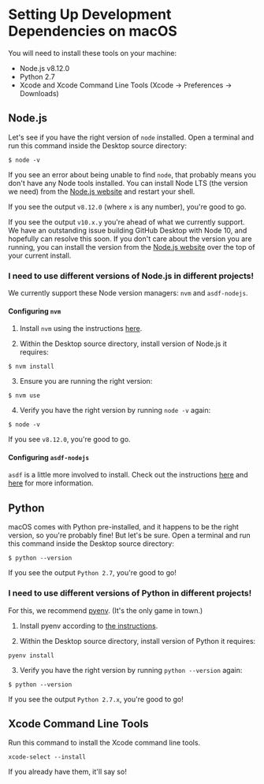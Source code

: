 # Setting Up Development Dependencies on macOS

You will need to install these tools on your machine:

 - Node.js v8.12.0
 - Python 2.7
 - Xcode and Xcode Command Line Tools (Xcode -> Preferences -> Downloads)

## Node.js

Let's see if you have the right version of `node` installed. Open a terminal and run this command inside the Desktop source directory:

```shellsession
$ node -v
```

If you see an error about being unable to find `node`, that probably means you don't have any Node tools installed. You can install Node LTS (the version we need) from the [Node.js website](https://nodejs.org/en/download/) and restart your shell.

If you see the output `v8.12.0` (where `x` is any number), you're good to go.

If you see the output `v10.x.y` you're ahead of what we currently support. We have an outstanding issue building GitHub Desktop with Node 10, and hopefully can resolve this soon. If you don't care about the version you are running, you can install the version from the [Node.js website](https://nodejs.org/en/download/) over the top of your current install.

### I need to use different versions of Node.js in different projects!

We currently support these Node version managers: `nvm` and `asdf-nodejs`.

#### Configuring `nvm`

1. Install `nvm` using the instructions [here](https://github.com/creationix/nvm#install-script).

2. Within the Desktop source directory, install version of Node.js it requires:

```shellsession
$ nvm install
```

3. Ensure you are running the right version:

```shellsession
$ nvm use
```

4. Verify you have the right version by running `node -v` again:

```shellsession
$ node -v
```

If you see `v8.12.0`, you're good to go.

#### Configuring `asdf-nodejs`

`asdf` is a little more involved to install. Check out the instructions [here](https://github.com/asdf-vm/asdf) and [here](https://github.com/asdf-vm/asdf-nodejs) for more information.

## Python

macOS comes with Python pre-installed, and it happens to be the right version, so you're probably fine! But let's be sure. Open a terminal and run this command inside the Desktop source directory:

```shellsession
$ python --version
```

If you see the output `Python 2.7`, you're good to go!

### I need to use different versions of Python in different projects!

For this, we recommend [pyenv](https://github.com/pyenv/pyenv). (It's the only game in town.)

1. Install pyenv according to [the instructions](https://github.com/pyenv/pyenv-installer#github-way-recommended).

2. Within the Desktop source directory, install version of Python it requires:

```shellsession
pyenv install
```

3. Verify you have the right version by running `python --version` again:

```shellsession
$ python --version
```

If you see the output `Python 2.7.x`, you're good to go!

## Xcode Command Line Tools

Run this command to install the Xcode command line tools.

```shellsession
xcode-select --install
```

If you already have them, it'll say so!
